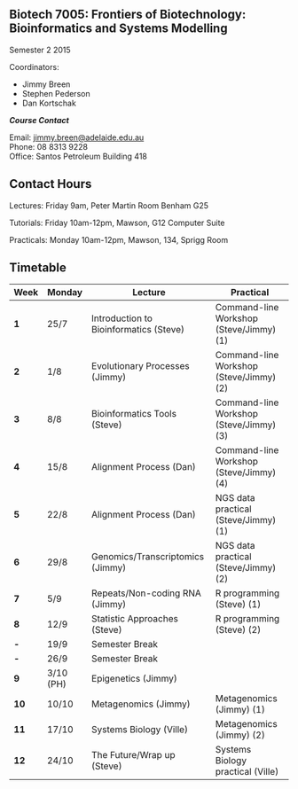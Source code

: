 ## Biotech 7005: Frontiers of Biotechnology: Bioinformatics and Systems Modelling 

Semester 2 2015

Coordinators:
- Jimmy Breen
- Stephen Pederson
- Dan Kortschak  

__*Course Contact*__

Email: jimmy.breen@adelaide.edu.au  
Phone: 08 8313 9228  
Office: Santos Petroleum Building 418  

## Contact Hours


Lectures: Friday 9am, Peter Martin Room Benham G25

Tutorials: Friday 10am-12pm, Mawson, G12 Computer Suite

Practicals: Monday 10am-12pm, Mawson, 134, Sprigg Room


## Timetable


| **Week** | **Monday** |**Lecture**    | **Practical** |
|----------|------------|---------------|---------------|
| **1** | 25/7 | Introduction to Bioinformatics (Steve)| Command-line Workshop (Steve/Jimmy) (1) |  
| **2** | 1/8  | Evolutionary Processes (Jimmy) | Command-line Workshop (Steve/Jimmy) (2) |  
| **3** | 8/8  | Bioinformatics Tools (Steve) | Command-line Workshop (Steve/Jimmy) (3) |
| **4** | 15/8 | Alignment Process (Dan) | Command-line Workshop (Steve/Jimmy) (4) |  
| **5** | 22/8 | Alignment Process (Dan) | NGS data practical (Steve/Jimmy) (1) |  
| **6** | 29/8 | Genomics/Transcriptomics (Jimmy) | NGS data practical (Steve/Jimmy) (2) |  
| **7** | 5/9  | Repeats/Non-coding RNA (Jimmy) | R programming (Steve) (1) |  
| **8** | 12/9 | Statistic Approaches (Steve) | R programming (Steve) (2) |  
| **-** | 19/9 | Semester Break |
| **-** | 26/9 | Semester Break |
| **9** | 3/10 (PH) | Epigenetics (Jimmy) | |  
| **10** | 10/10 | Metagenomics (Jimmy) | Metagenomics (Jimmy) (1)  |  
| **11** | 17/10 | Systems Biology (Ville) | Metagenomics (Jimmy) (2) |
| **12** | 24/10 | The Future/Wrap up (Steve) | Systems Biology practical (Ville)  |  
